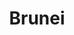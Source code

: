 ---
title: Brunei
crosslinks:
- malaysia
- todayilearned
- worldnews
- AskReddit
- gaming
- Philippines
- singapore
- deezloader
- dotamasterrace
- niceguys
- Bitcoin
- politics
- dankmemes
- explainlikeimfive
- Jokes
- AnimalTextGifs
- noveltranslations
- Drama
- edmproduction
- ketorecipes
---